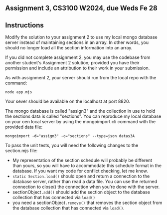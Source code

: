 ## Assignment 3, CS3100 W2024, due Weds Fe 28

## Instructions

Modify the solution to your assignment 2 to use my local mongo database server instead of maintaining sections in an array. In other words, you should no longer load all the section information into an array.

If you did not complete assignment 2, you may use the codebase from another student's Assignment 2 solution; provided you have their permission and include an attribution to their work in your submission.

As with assignment 2, your server should run from the local repo with the command: 

    node app.mjs

Your sever should be available on the localhost at port 8820. 

The mongo database is called "assign3" and the collection in use to hold the sections data is called "sections".  You can reproduce my local database on your oen local server by using the mongoimport cli command with the provided data file:

    mongoimport -d="assign3" -c="sections" --type=json datas3A

To pass the unit tests, you will need the following changes to the section.mjs file:

* My representation of the section schedule will probably be different than yours, so you will have to accommodate this schedule format in the database. If you want my code for conflict checking, let me know.
* `static Section.load()` should open and return a connection to the database server, rather than read a data file. You can use the returned connection to close() the connection when you're done with the server.
* sectionObject`.add()` should add the section object to the database collection that has connected via `load()`
* you need a sectionObject`.remove()` that removes the section object from the database collection that has connected via `load()`.